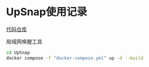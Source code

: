 
# UpSnap使用记录

[代码仓库](https://github.com/seriousm4x/UpSnap.git)

局域网唤醒工具

```bash
cd UpSnap
docker compose -f "docker-compose.yml" up -d --build
```
